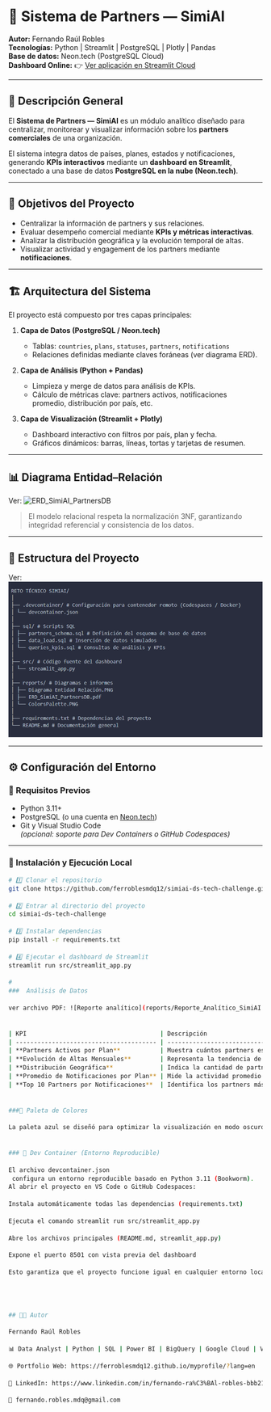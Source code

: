 # 🚀 Sistema de Partners — SimiAI

**Autor:** Fernando Raúl Robles  
**Tecnologías:** Python | Streamlit | PostgreSQL | Plotly | Pandas  
**Base de datos:** Neon.tech (PostgreSQL Cloud)  
**Dashboard Online:** 👉 [Ver aplicación en Streamlit Cloud](https://dashboard-simiai.streamlit.app/)

---

## 🧠 Descripción General

El **Sistema de Partners — SimiAI** es un módulo analítico diseñado para centralizar, monitorear y visualizar información sobre los **partners comerciales** de una organización.

El sistema integra datos de países, planes, estados y notificaciones, generando **KPIs interactivos** mediante un **dashboard en Streamlit**, conectado a una base de datos **PostgreSQL en la nube (Neon.tech)**.

---

## 🧩 Objetivos del Proyecto

- Centralizar la información de partners y sus relaciones.
- Evaluar desempeño comercial mediante **KPIs y métricas interactivas**.
- Analizar la distribución geográfica y la evolución temporal de altas.
- Visualizar actividad y engagement de los partners mediante **notificaciones**.

---

## 🏗️ Arquitectura del Sistema

El proyecto está compuesto por tres capas principales:

1. **Capa de Datos (PostgreSQL / Neon.tech)**
   - Tablas: `countries`, `plans`, `statuses`, `partners`, `notifications`
   - Relaciones definidas mediante claves foráneas (ver diagrama ERD).

2. **Capa de Análisis (Python + Pandas)**
   - Limpieza y merge de datos para análisis de KPIs.
   - Cálculo de métricas clave: partners activos, notificaciones promedio, distribución por país, etc.

3. **Capa de Visualización (Streamlit + Plotly)**
   - Dashboard interactivo con filtros por país, plan y fecha.
   - Gráficos dinámicos: barras, líneas, tortas y tarjetas de resumen.

---

## 📊 Diagrama Entidad–Relación

 Ver: ![ERD_SimiAI_PartnersDB](reports/Diagrama%20Entidad%20Relación.PNG)


> El modelo relacional respeta la normalización 3NF, garantizando integridad referencial y consistencia de los datos.

---

## 📁 Estructura del Proyecto

 Ver: ![Estructura_del_Proyecto](reports/Estructura_del_Proyecto.PNG)



---

## ⚙️ Configuración del Entorno

### 🧩 Requisitos Previos

- Python 3.11+
- PostgreSQL (o una cuenta en [Neon.tech](https://neon.tech))
- Git y Visual Studio Code  
  *(opcional: soporte para Dev Containers o GitHub Codespaces)*

---

### 🚀 Instalación y Ejecución Local

```bash
# 1️⃣ Clonar el repositorio
git clone https://github.com/ferroblesmdq12/simiai-ds-tech-challenge.git

# 2️⃣ Entrar al directorio del proyecto
cd simiai-ds-tech-challenge

# 3️⃣ Instalar dependencias
pip install -r requirements.txt

# 4️⃣ Ejecutar el dashboard de Streamlit
streamlit run src/streamlit_app.py

# 
###  Análisis de Datos 

ver archivo PDF: ![Reporte analítico](reports/Reporte_Analítico_SimiAI.pdf)


| KPI                                     | Descripción                                                                |
| --------------------------------------- | -------------------------------------------------------------------------- |
| **Partners Activos por Plan**           | Muestra cuántos partners están activos según el plan comercial contratado. |
| **Evolución de Altas Mensuales**        | Representa la tendencia de altas de nuevos partners por mes.               |
| **Distribución Geográfica**             | Indica la cantidad de partners por país (gráfico horizontal).              |
| **Promedio de Notificaciones por Plan** | Mide la actividad promedio de comunicación por plan.                       |
| **Top 10 Partners por Notificaciones**  | Identifica los partners más activos en el sistema.                         |


###🎨 Paleta de Colores

La paleta azul se diseñó para optimizar la visualización en modo oscuro y mantener coherencia con el estilo del dashboard.


### 🧱 Dev Container (Entorno Reproducible)

El archivo devcontainer.json
 configura un entorno reproducible basado en Python 3.11 (Bookworm).
Al abrir el proyecto en VS Code o GitHub Codespaces:

Instala automáticamente todas las dependencias (requirements.txt)

Ejecuta el comando streamlit run src/streamlit_app.py

Abre los archivos principales (README.md, streamlit_app.py)

Expone el puerto 8501 con vista previa del dashboard

Esto garantiza que el proyecto funcione igual en cualquier entorno local o remoto 🐳




## 👨‍💻 Autor

Fernando Raúl Robles

📊 Data Analyst | Python | SQL | Power BI | BigQuery | Google Cloud | Visualization | KPIs | ETL | AI Automation | n8n | Streamlit | Neon 

🌐 Portfolio Web: https://ferroblesmdq12.github.io/myprofile/?lang=en

💼 LinkedIn: https://www.linkedin.com/in/fernando-ra%C3%BAl-robles-bbb214223/

📧 fernando.robles.mdq@gmail.com